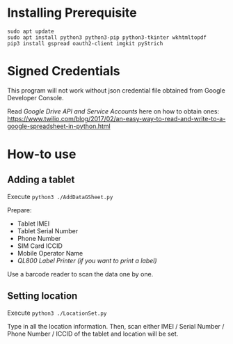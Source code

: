 Installing Prerequisite
===
```
sudo apt update
sudo apt install python3 python3-pip python3-tkinter wkhtmltopdf
pip3 install gspread oauth2-client imgkit pyStrich
```

Signed Credentials
===
This program will not work without json credential file obtained from Google Developer Console.

Read *Google Drive API and Service Accounts* here on how to obtain ones: https://www.twilio.com/blog/2017/02/an-easy-way-to-read-and-write-to-a-google-spreadsheet-in-python.html

How-to use
===
Adding a tablet
---
Execute `python3 ./AddDataGSheet.py`

Prepare:
* Tablet IMEI
* Tablet Serial Number
* Phone Number
* SIM Card ICCID
* Mobile Operator Name
* *QL800 Label Printer (if you want to print a label)*

Use a barcode reader to scan the data one by one.

Setting location
---
Execute `python3 ./LocationSet.py`

Type in all the location information. Then, scan either IMEI / Serial Number / Phone Number / ICCID of the tablet and location will be set.
